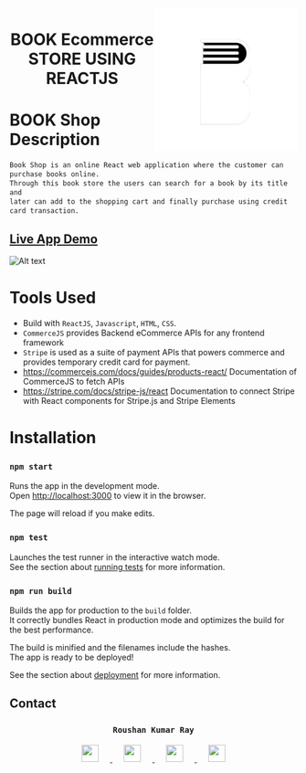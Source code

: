 <img src="./src/assets/circles.png" height="250px" align="right"/>

<h1 align="center">BOOK Ecommerce STORE USING REACTJS </h1>


# BOOK Shop Description
    Book Shop is an online React web application where the customer can purchase books online.
    Through this book store the users can search for a book by its title and
    later can add to the shopping cart and finally purchase using credit card transaction.
    
 ##   [Live App Demo](https://akshatbookstore.netlify.app/)
 
 
 ![Alt text](https://github.com/Akshatjalan/Book-store-Reactjs/blob/main/src/assets/Web.jpg?raw=true "Main Page")

# Tools Used

- Build with `ReactJS`, `Javascript`, `HTML`, `CSS`.
- `CommerceJS` provides Backend eCommerce APIs for any frontend framework
- `Stripe` is used as a suite of payment APIs that powers commerce and provides temporary credit card for payment.
- https://commercejs.com/docs/guides/products-react/ Documentation of CommerceJS to fetch APIs
- https://stripe.com/docs/stripe-js/react Documentation to connect Stripe with React components for Stripe.js and Stripe Elements


# Installation 

### `npm start`

Runs the app in the development mode.<br>
Open [http://localhost:3000](http://localhost:3000) to view it in the browser.

The page will reload if you make edits.<br>

### `npm test`

Launches the test runner in the interactive watch mode.<br>
See the section about [running tests](#running-tests) for more information.

### `npm run build`

Builds the app for production to the `build` folder.<br>
It correctly bundles React in production mode and optimizes the build for the best performance.

The build is minified and the filenames include the hashes.<br>
The app is ready to be deployed!

See the section about [deployment](#deployment) for more information.

## Contact 
 <h3 align="center">
  <code> Roushan Kumar Ray </code>
</h3>
  <p align="center"> 

  <a href="https://github.com/roushanray">
    <img src="https://github.com/roushanray/roushan/blob/master/Color/Github.svg" width="30" height="30" hspace="20">
  </a>

  <a href="https://www.linkedin.com/in/roushan-raj-ray-43b2232a0/">
    <img src="https://github.com/roushanray/roushan/blob/master/Color/LinkedIN.svg" width="30" height="30" hspace="20">
  </a>

  <a href="https://www.instagram.com/roushan_raj_ray?igsh=ODhneXU1Mm4yaTUx">
    <img src="https://github.com/roushanray/roushan/blob/master/Color/Instagram.svg" width="30" height="30" hspace="20">
  </a>
    <a href="mailto:roushanrajray708@gmail.com">
    <img src="https://github.com/roushanray/roushan/blob/master/Color/Gmail.svg"  width="30" height="30" hspace="20">
  </a>

</p>

